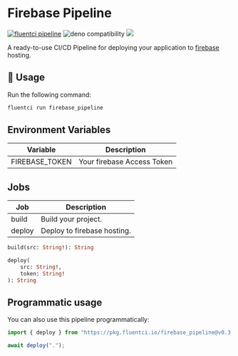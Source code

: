 # Firebase Pipeline

[![fluentci pipeline](https://img.shields.io/badge/dynamic/json?label=pkg.fluentci.io&labelColor=%23000&color=%23460cf1&url=https%3A%2F%2Fapi.fluentci.io%2Fv1%2Fpipeline%2Ffirebase_pipeline&query=%24.version)](https://pkg.fluentci.io/firebase_pipeline)
![deno compatibility](https://shield.deno.dev/deno/^1.37)
[![](https://img.shields.io/codecov/c/gh/fluent-ci-templates/firebase-pipeline)](https://codecov.io/gh/fluent-ci-templates/firebase-pipeline)

A ready-to-use CI/CD Pipeline for deploying your application to [firebase](https://firebase.google.com/) hosting.

## 🚀 Usage

Run the following command:

```bash
fluentci run firebase_pipeline
```

## Environment Variables

| Variable       | Description                   |
|----------------|-------------------------------|
| FIREBASE_TOKEN | Your firebase Access Token    |


## Jobs

| Job         | Description                                                |
|-------------|------------------------------------------------------------|
| build       | Build your project.                                        |
| deploy      | Deploy to firebase hosting.                                |

```graphql
build(src: String!): String

deploy(
    src: String!, 
    token: String!
): String
```

## Programmatic usage

You can also use this pipeline programmatically:

```typescript
import { deploy } from "https://pkg.fluentci.io/firebase_pipeline@v0.3.0/mod.ts";

await deploy(".");
```
